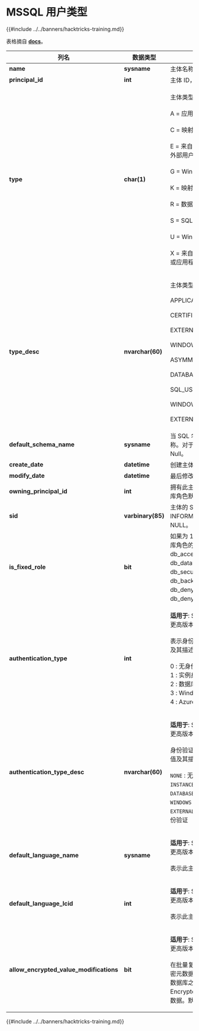 # MSSQL 用户类型

{{#include ../../banners/hacktricks-training.md}}

表格摘自 [**docs**](https://learn.microsoft.com/en-us/sql/relational-databases/system-catalog-views/sys-database-principals-transact-sql?view=sql-server-ver16)。

| 列名                                   | 数据类型         | 描述                                                                                                                                                                                                                                                                                                                                                                                                                                            |
| --------------------------------------- | ----------------- | ------------------------------------------------------------------------------------------------------------------------------------------------------------------------------------------------------------------------------------------------------------------------------------------------------------------------------------------------------------------------------------------------------------------------------------------------------ |
| **name**                                | **sysname**       | 主体名称，在数据库中唯一。                                                                                                                                                                                                                                                                                                                                                                                                         |
| **principal_id**                        | **int**           | 主体 ID，在数据库中唯一。                                                                                                                                                                                                                                                                                                                                                                                                           |
| **type**                                | **char(1)**       | <p>主体类型:<br><br>A = 应用程序角色<br><br>C = 映射到证书的用户<br><br>E = 来自 Azure Active Directory 的外部用户<br><br>G = Windows 组<br><br>K = 映射到非对称密钥的用户<br><br>R = 数据库角色<br><br>S = SQL 用户<br><br>U = Windows 用户<br><br>X = 来自 Azure Active Directory 组或应用程序的外部组</p>                                                                                  |
| **type_desc**                           | **nvarchar(60)**  | <p>主体类型的描述。<br><br>APPLICATION_ROLE<br><br>CERTIFICATE_MAPPED_USER<br><br>EXTERNAL_USER<br><br>WINDOWS_GROUP<br><br>ASYMMETRIC_KEY_MAPPED_USER<br><br>DATABASE_ROLE<br><br>SQL_USER<br><br>WINDOWS_USER<br><br>EXTERNAL_GROUPS</p>                                                                                                                                                                                               |
| **default_schema_name**                 | **sysname**       | 当 SQL 名称未指定架构时使用的名称。对于类型为 S、U 或 A 的主体为 Null。                                                                                                                                                                                                                                                                                                                                                   |
| **create_date**                         | **datetime**      | 创建主体的时间。                                                                                                                                                                                                                                                                                                                                                                                                               |
| **modify_date**                         | **datetime**      | 最后修改主体的时间。                                                                                                                                                                                                                                                                                                                                                                                                         |
| **owning_principal_id**                 | **int**           | 拥有此主体的主体 ID。所有固定数据库角色默认由 **dbo** 拥有。                                                                                                                                                                                                                                                                                                                                                |
| **sid**                                 | **varbinary(85)** | 主体的 SID（安全标识符）。SYS 和 INFORMATION SCHEMAS 的值为 NULL。                                                                                                                                                                                                                                                                                                                                                                      |
| **is_fixed_role**                       | **bit**           | 如果为 1，则此行表示一个固定数据库角色的条目：db_owner、db_accessadmin、db_datareader、db_datawriter、db_ddladmin、db_securityadmin、db_backupoperator、db_denydatareader、db_denydatawriter。                                                                                                                                                                                                                                |
| **authentication_type**                 | **int**           | <p><strong>适用于</strong>: SQL Server 2012 (11.x) 及更高版本。<br><br>表示身份验证类型。以下是可能的值及其描述。<br><br>0 : 无身份验证<br>1 : 实例身份验证<br>2 : 数据库身份验证<br>3 : Windows 身份验证<br>4 : Azure Active Directory 身份验证</p>                                                                                                        |
| **authentication_type_desc**            | **nvarchar(60)**  | <p><strong>适用于</strong>: SQL Server 2012 (11.x) 及更高版本。<br><br>身份验证类型的描述。以下是可能的值及其描述。<br><br><code>NONE</code> : 无身份验证<br><code>INSTANCE</code> : 实例身份验证<br><code>DATABASE</code> : 数据库身份验证<br><code>WINDOWS</code> : Windows 身份验证<br><code>EXTERNAL</code>: Azure Active Directory 身份验证</p> |
| **default_language_name**               | **sysname**       | <p><strong>适用于</strong>: SQL Server 2012 (11.x) 及更高版本。<br><br>表示此主体的默认语言。</p>                                                                                                                                                                                                                                                                                                                        |
| **default_language_lcid**               | **int**           | <p><strong>适用于</strong>: SQL Server 2012 (11.x) 及更高版本。<br><br>表示此主体的默认 LCID。</p>                                                                                                                                                                                                                                                                                                                            |
| **allow_encrypted_value_modifications** | **bit**           | <p><strong>适用于</strong>: SQL Server 2016 (13.x) 及更高版本，SQL 数据库。<br><br>在批量复制操作中抑制服务器上的加密元数据检查。这使用户能够在表或数据库之间批量复制使用 Always Encrypted 加密的数据，而无需解密数据。默认值为 OFF。</p>                                                                                                                     |

{{#include ../../banners/hacktricks-training.md}}
